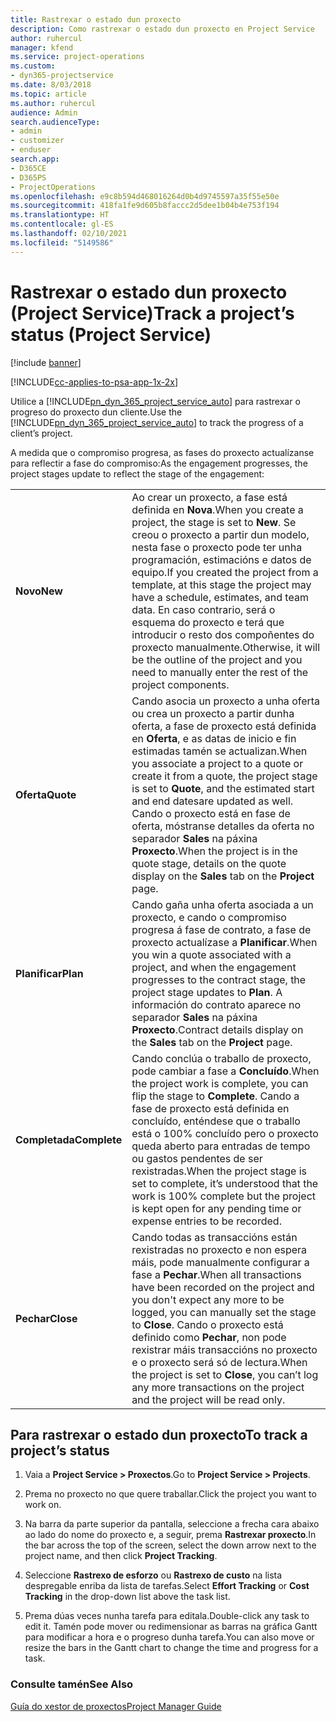 ```yaml
---
title: Rastrexar o estado dun proxecto
description: Como rastrexar o estado dun proxecto en Project Service
author: ruhercul
manager: kfend
ms.service: project-operations
ms.custom:
- dyn365-projectservice
ms.date: 8/03/2018
ms.topic: article
ms.author: ruhercul
audience: Admin
search.audienceType:
- admin
- customizer
- enduser
search.app:
- D365CE
- D365PS
- ProjectOperations
ms.openlocfilehash: e9c8b594d468016264d0b4d9745597a35f55e50e
ms.sourcegitcommit: 418fa1fe9d605b8faccc2d5dee1b04b4e753f194
ms.translationtype: HT
ms.contentlocale: gl-ES
ms.lasthandoff: 02/10/2021
ms.locfileid: "5149586"
---
```

# <a name="track-a-projects-status-project-service"></a><span data-ttu-id="f383f-103">Rastrexar o estado dun proxecto (Project Service)</span><span class="sxs-lookup"><span data-stu-id="f383f-103">Track a project’s status (Project Service)</span></span>

[!include [banner](../includes/psa-now-project-operations.md)]

[!INCLUDE[cc-applies-to-psa-app-1x-2x](../includes/cc-applies-to-psa-app-1x-2x.md)]

<span data-ttu-id="f383f-104">Utilice a [!INCLUDE[pn_dyn_365_project_service_auto](../includes/pn-dyn-365-project-service-auto.md)] para rastrexar o progreso do proxecto dun cliente.</span><span class="sxs-lookup"><span data-stu-id="f383f-104">Use the [!INCLUDE[pn_dyn_365_project_service_auto](../includes/pn-dyn-365-project-service-auto.md)] to track the progress of a client’s project.</span></span>  

<span data-ttu-id="f383f-105">A medida que o compromiso progresa, as fases do proxecto actualízanse para reflectir a fase do compromiso:</span><span class="sxs-lookup"><span data-stu-id="f383f-105">As the engagement progresses, the project stages update to reflect the stage of the engagement:</span></span>  


|              |                                                                                                                                                                                                                                                                                                  |
|--------------|--------------------------------------------------------------------------------------------------------------------------------------------------------------------------------------------------------------------------------------------------------------------------------------------------|
|   <span data-ttu-id="f383f-106">**Novo**</span><span class="sxs-lookup"><span data-stu-id="f383f-106">**New**</span></span>    | <span data-ttu-id="f383f-107">Ao crear un proxecto, a fase está definida en **Nova**.</span><span class="sxs-lookup"><span data-stu-id="f383f-107">When you create a project, the stage is set to **New**.</span></span> <span data-ttu-id="f383f-108">Se creou o proxecto a partir dun modelo, nesta fase o proxecto pode ter unha programación, estimacións e datos de equipo.</span><span class="sxs-lookup"><span data-stu-id="f383f-108">If you created the project from a template, at this stage the project may have a schedule, estimates, and team data.</span></span> <span data-ttu-id="f383f-109">En caso contrario, será o esquema do proxecto e terá que introducir o resto dos compoñentes do proxecto manualmente.</span><span class="sxs-lookup"><span data-stu-id="f383f-109">Otherwise, it will be the outline of the project and you need to manually enter the rest of the project components.</span></span> |
|  <span data-ttu-id="f383f-110">**Oferta**</span><span class="sxs-lookup"><span data-stu-id="f383f-110">**Quote**</span></span>   |      <span data-ttu-id="f383f-111">Cando asocia un proxecto a unha oferta ou crea un proxecto a partir dunha oferta, a fase de proxecto está definida en **Oferta**, e as datas de inicio e fin estimadas tamén se actualizan.</span><span class="sxs-lookup"><span data-stu-id="f383f-111">When you associate a project to a quote or create it from a quote, the project stage is set to **Quote**, and the estimated start and end datesare updated as well.</span></span> <span data-ttu-id="f383f-112">Cando o proxecto está en fase de oferta, móstranse detalles da oferta no separador **Sales** na páxina **Proxecto**.</span><span class="sxs-lookup"><span data-stu-id="f383f-112">When the project is in the quote stage, details on the quote display on the **Sales** tab on the **Project** page.</span></span>      |
|   <span data-ttu-id="f383f-113">**Planificar**</span><span class="sxs-lookup"><span data-stu-id="f383f-113">**Plan**</span></span>   |                                     <span data-ttu-id="f383f-114">Cando gaña unha oferta asociada a un proxecto, e cando o compromiso progresa á fase de contrato, a fase de proxecto actualízase a **Planificar**.</span><span class="sxs-lookup"><span data-stu-id="f383f-114">When you win a quote associated with a project, and when the engagement progresses to the contract stage, the project stage updates to **Plan**.</span></span> <span data-ttu-id="f383f-115">A información do contrato aparece no separador **Sales** na páxina **Proxecto**.</span><span class="sxs-lookup"><span data-stu-id="f383f-115">Contract details display on the **Sales** tab on the **Project** page.</span></span>                                      |
| <span data-ttu-id="f383f-116">**Completada**</span><span class="sxs-lookup"><span data-stu-id="f383f-116">**Complete**</span></span> |                    <span data-ttu-id="f383f-117">Cando conclúa o traballo de proxecto, pode cambiar a fase a **Concluído**.</span><span class="sxs-lookup"><span data-stu-id="f383f-117">When the project work is complete, you can flip the stage to **Complete**.</span></span> <span data-ttu-id="f383f-118">Cando a fase de proxecto está definida en concluído, enténdese que o traballo está o 100% concluído pero o proxecto queda aberto para entradas de tempo ou gastos pendentes de ser rexistradas.</span><span class="sxs-lookup"><span data-stu-id="f383f-118">When the project stage is set to complete, it’s understood that the work is 100% complete but the project is kept open for any pending time or expense entries to be recorded.</span></span>                     |
|  <span data-ttu-id="f383f-119">**Pechar**</span><span class="sxs-lookup"><span data-stu-id="f383f-119">**Close**</span></span>   |           <span data-ttu-id="f383f-120">Cando todas as transaccións están rexistradas no proxecto e non espera máis, pode manualmente configurar a fase a **Pechar**.</span><span class="sxs-lookup"><span data-stu-id="f383f-120">When all transactions have been recorded on the project and you don't expect any more to be logged, you can manually set the stage to **Close**.</span></span> <span data-ttu-id="f383f-121">Cando o proxecto está definido como **Pechar**, non pode rexistrar máis transaccións no proxecto e o proxecto será só de lectura.</span><span class="sxs-lookup"><span data-stu-id="f383f-121">When the project is set to **Close**, you can’t log any more transactions on the project and the project will be read only.</span></span>           |

## <a name="to-track-a-projects-status"></a><span data-ttu-id="f383f-122">Para rastrexar o estado dun proxecto</span><span class="sxs-lookup"><span data-stu-id="f383f-122">To track a project’s status</span></span>  

1.  <span data-ttu-id="f383f-123">Vaia a **Project Service > Proxectos**.</span><span class="sxs-lookup"><span data-stu-id="f383f-123">Go to **Project Service > Projects**.</span></span>  

2.  <span data-ttu-id="f383f-124">Prema no proxecto no que quere traballar.</span><span class="sxs-lookup"><span data-stu-id="f383f-124">Click the project you want to work on.</span></span>  

3.  <span data-ttu-id="f383f-125">Na barra da parte superior da pantalla, seleccione a frecha cara abaixo ao lado do nome do proxecto e, a seguir, prema **Rastrexar proxecto**.</span><span class="sxs-lookup"><span data-stu-id="f383f-125">In the bar across the top of the screen, select the down arrow next to the project name, and then click **Project Tracking**.</span></span>  

4.  <span data-ttu-id="f383f-126">Seleccione **Rastrexo de esforzo** ou **Rastrexo de custo** na lista despregable enriba da lista de tarefas.</span><span class="sxs-lookup"><span data-stu-id="f383f-126">Select **Effort Tracking** or **Cost Tracking** in the drop-down list above the task list.</span></span>  

5.  <span data-ttu-id="f383f-127">Prema dúas veces nunha tarefa para editala.</span><span class="sxs-lookup"><span data-stu-id="f383f-127">Double-click any task to edit it.</span></span> <span data-ttu-id="f383f-128">Tamén pode mover ou redimensionar as barras na gráfica Gantt para modificar a hora e o progreso dunha tarefa.</span><span class="sxs-lookup"><span data-stu-id="f383f-128">You can also move or resize the bars in the Gantt chart to change the time and progress for a task.</span></span>  

### <a name="see-also"></a><span data-ttu-id="f383f-129">Consulte tamén</span><span class="sxs-lookup"><span data-stu-id="f383f-129">See Also</span></span>  
 [<span data-ttu-id="f383f-130">Guía do xestor de proxectos</span><span class="sxs-lookup"><span data-stu-id="f383f-130">Project Manager Guide</span></span>](../psa/project-manager-guide.md)
